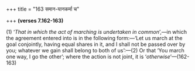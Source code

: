 +++
title = "163 समान-यानकर्मा च"

+++
**(verses 7.162-163)**

\(1\) ‘*That in which the act of marching is undertaken in common*’,—in
which the agreement entered into is in the following form:—‘Let us march
at the goal conjointly, having equal shares in it, and I shall not be
passed over by you; whatever we gain shall belong to both of us’:—(2) Or
that ‘You march one way, I go the other’; where the action is not joint,
it is ‘*otherwise*’—(162-163)



